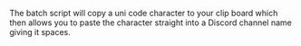 The batch script will copy a uni code character to your clip board which then allows you to paste the character straight into a Discord channel name giving it spaces.
